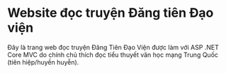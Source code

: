 # Website đọc truyện Đăng tiên Đạo viện 

Đây là trang web đọc truyện Đăng Tiên Đạo Viện được làm với ASP .NET Core MVC do chính chủ thích đọc tiểu thuyết văn học mạng Trung Quốc (tiên hiệp/huyền huyễn).  
